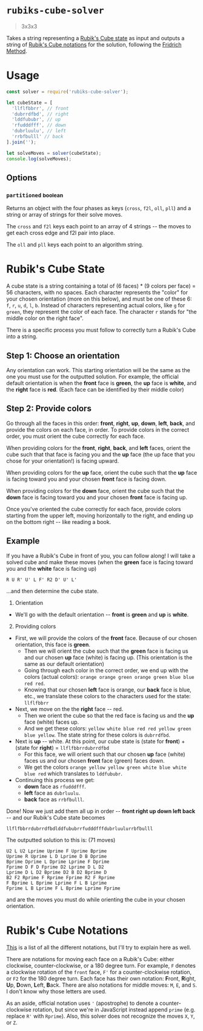 # `rubiks-cube-solver`
> 3x3x3

Takes a string representing a [Rubik's Cube state](#rubiks-cube-state) as input and outputs a string of [Rubik's Cube notations](#rubiks-cube-notations) for the solution, following the [Fridrich Method](https://ruwix.com/the-rubiks-cube/advanced-cfop-fridrich/).

# Usage
```js
const solver = require('rubiks-cube-solver');

let cubeState = [
  'llflfbbrr', // front
  'dubrrdfbd', // right
  'lddfububr', // up
  'rfudddfff', // down
  'dubrluulu', // left
  'rrbfbulll' // back
].join('');

let solveMoves = solver(cubeState);
console.log(solveMoves);
```

## Options
### `partitioned` <small>boolean</small>
Returns an object with the four phases as keys (`cross`, `f2l`, `oll`, `pll`) and a string or array of strings for their solve moves.

The `cross` and `f2l` keys each point to an array of 4 strings -- the moves to get each cross edge and f2l pair into place.

The `oll` and `pll` keys each point to an algorithm string.

# <a name="rubiks-cube-state"></a>Rubik's Cube State
A cube state is a string containing a total of (6 faces) * (9 colors per face) = 56 characters, with no spaces. Each character represents the "color" for your chosen orientation (more on this below), and must be one of these 6: `f`, `r`, `u`, `d`, `l`, `b`. Instead of characters representing actual colors, like `g` for `green`, they represent the color of each face. The character `r` stands for "the middle color on the right face".

There is a specific process you must follow to correctly turn a Rubik's Cube into a string.

## Step 1: Choose an orientation
Any orientation can work. This starting orientation will be the same as the one you must use for the outputted solution. For example, the official default orientation is when the **front** face is **green**, the **up** face is **white**, and the **right** face is **red**. (Each face can be identified by their middle color)

## Step 2: Provide colors
Go through all the faces in this order: **front**, **right**, **up**, **down**, **left**, **back**, and provide the colors on each face, in order. To provide colors in the correct order, you must orient the cube correctly for each face.

When providing colors for the **front**, **right**, **back**, and **left** faces, orient the cube such that that face is facing you and the **up** face (the up face that you chose for your orientation!) is facing upward.

When providing colors for the **up** face, orient the cube such that the **up** face is facing toward you and your chosen **front** face is facing down.

When providing colors for the **down** face, orient the cube such that the **down** face is facing toward you and your chosen **front** face is facing up.

Once you've oriented the cube correctly for each face, provide colors starting from the upper left, moving horizontally to the right, and ending up on the bottom right -- like reading a book.

## Example
If you have a Rubik's Cube in front of you, you can follow along! I will take a solved cube and make these moves (when the **green** face is facing toward you and the **white** face is facing up)
```
R U R' U' L F' R2 D' U' L'
```
...and then determine the cube state.

1) Orientation
* We'll go with the default orientation -- **front** is **green** and **up** is **white**.

2) Providing colors
* First, we will provide the colors of the **front** face. Because of our chosen orientation, this face is **green**.
  * Then we will orient the cube such that the **green** face is facing us and our chosen **up** face (white) is facing up. (This orientation is the same as our default orientation)
  * Going through each color in the correct order, we end up with the colors (actual colors): `orange orange green orange green blue blue red red`.
  * Knowing that our chosen **left** face is orange, our **back** face is blue, etc., we translate these colors to the characters used for the state: `llflfbbrr`
* Next, we move on the the **right** face -- red.
  * Then we orient the cube so that the red face is facing us and the **up** face (white) faces up.
  * And we get these colors: `yellow white blue red red yellow green blue yellow`. The state string for these colors is `dubrrdfbd`.
* Next is **up** -- white. At this point, our cube state is (state for **front**) + (state for **right**) = `llflfbbrrdubrrdfbd`
  * For this face, we will orient such that our chosen **up** face (white) faces us and our chosen **front** face (green) faces down.
  * We get the colors `orange yellow yellow green white blue white blue red` which translates to `lddfububr`.
* Continuing this process we get:
  * **down** face as `rfudddfff`.
  * **left** face as `dubrluulu`.
  * **back** face as `rrbfbulll`.

Done! Now we just add them all up in order -- **front right up down left back** -- and our Rubik's Cube state becomes
```
llflfbbrrdubrrdfbdlddfububrrfudddfffdubrluulurrbfbulll
```

The outputted solution to this is: (71 moves)
```
U2 L U2 Lprime Uprime F Uprime Bprime
Uprime R Uprime L D Lprime D B Dprime
Bprime Dprime L Dprime Lprime F Dprime
Fprime D F D Fprime D2 Lprime D L D2
Lprime D L D2 Bprime D2 B D2 Bprime D
B2 F2 Rprime F Rprime Fprime R2 F Rprime
F Bprime L Bprime Lprime F L B Lprime
Fprime L B Lprime F L Bprime Lprime Fprime
```
and are the moves you must do while orienting the cube in your chosen orientation.

# <a name="rubiks-cube-notations"></a>Rubik's Cube Notations
[This](https://ruwix.com/the-rubiks-cube/notation/) is a list of all the different notations, but I'll try to explain here as well.

There are notations for moving each face on a Rubik's Cube: either clockwise, counter-clockwise, or a 180 degree turn. For example, `F` denotes a clockwise rotation of the `front` face, `F'` for a counter-clockwise rotation, or `F2` for the 180 degree turn. Each face has their own notation: **F**ront, **R**ight, **U**p, **D**own, **L**eft, **B**ack. There are also notations for middle moves: `M`, `E`, and `S`. I don't know why those letters are used.

As an aside, official notation uses `'` (apostrophe) to denote a counter-clockwise rotation, but since we're in JavaScript instead append `prime` (e.g. replace `R'` with `Rprime`). Also, this solver does not recognize the moves `X`, `Y`, or `Z`.
